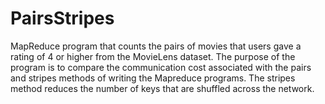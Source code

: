 # PairsStripes
MapReduce program that counts the pairs of movies that users gave a rating of 4 or higher from the MovieLens dataset.  The purpose of the program is to compare the communication cost associated with the pairs and stripes methods of writing the Mapreduce programs.  The stripes method reduces the number of keys that are shuffled across the network.
